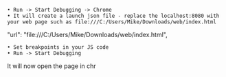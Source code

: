 

	• Run -> Start Debugging -> Chrome
	• It will create a launch json file - replace the localhost:8080 with your web page such as file:///C:/Users/Mike/Downloads/web/index.html


"url": "file:///C:/Users/Mike/Downloads/web/index.html",

	• Set breakpoints in your JS code
	• Run -> Start Debugging
It will now open the page in chr